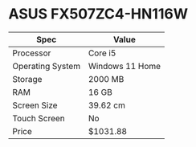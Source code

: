 # ASUS FX507ZC4-HN116W

| Spec | Value |
|---|---|
| Processor | Core i5 |
| Operating System | Windows 11 Home |
| Storage | 2000 MB |
| RAM | 16 GB |
| Screen Size | 39.62 cm |
| Touch Screen | No |
| Price | $1031.88 |
